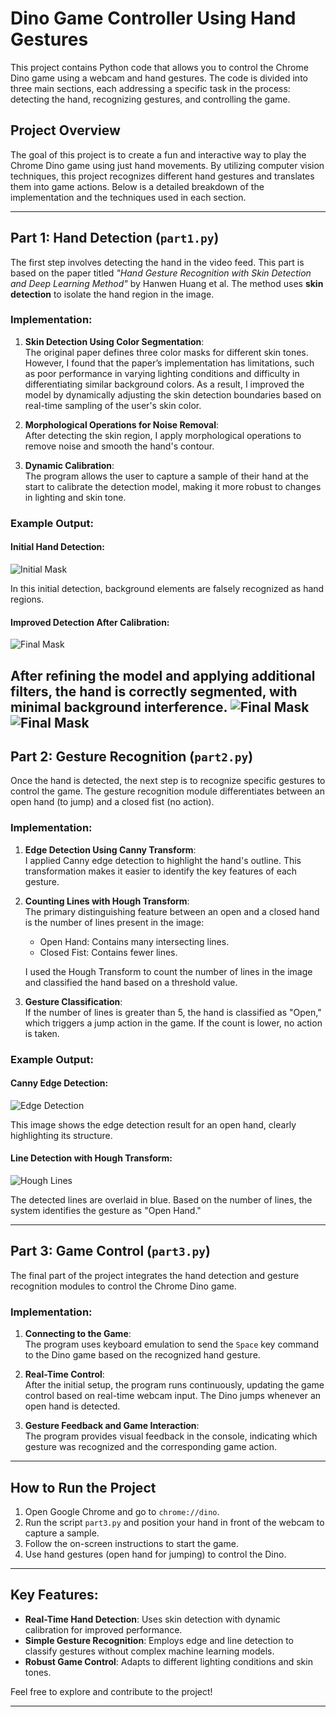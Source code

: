 # Dino Game Controller Using Hand Gestures

This project contains Python code that allows you to control the Chrome Dino game using a webcam and hand gestures. The code is divided into three main sections, each addressing a specific task in the process: detecting the hand, recognizing gestures, and controlling the game.

## Project Overview
The goal of this project is to create a fun and interactive way to play the Chrome Dino game using just hand movements. By utilizing computer vision techniques, this project recognizes different hand gestures and translates them into game actions. Below is a detailed breakdown of the implementation and the techniques used in each section.

---

## Part 1: **Hand Detection (`part1.py`)**

The first step involves detecting the hand in the video feed. This part is based on the paper titled *"Hand Gesture Recognition with Skin Detection and Deep Learning Method"* by Hanwen Huang et al. The method uses **skin detection** to isolate the hand region in the image.

### Implementation:

1. **Skin Detection Using Color Segmentation**:  
   The original paper defines three color masks for different skin tones. However, I found that the paper’s implementation has limitations, such as poor performance in varying lighting conditions and difficulty in differentiating similar background colors. As a result, I improved the model by dynamically adjusting the skin detection boundaries based on real-time sampling of the user's skin color.

2. **Morphological Operations for Noise Removal**:  
   After detecting the skin region, I apply morphological operations to remove noise and smooth the hand's contour.

3. **Dynamic Calibration**:  
   The program allows the user to capture a sample of their hand at the start to calibrate the detection model, making it more robust to changes in lighting and skin tone.

### Example Output:

#### Initial Hand Detection:
![Initial Mask](skin_mask_easy.jpg)

In this initial detection, background elements are falsely recognized as hand regions.

#### Improved Detection After Calibration:
![Final Mask](final_mask_easy.jpg)

After refining the model and applying additional filters, the hand is correctly segmented, with minimal background interference.
![Final Mask](3.png)
![Final Mask](4.jpg)
---

## Part 2: **Gesture Recognition (`part2.py`)**

Once the hand is detected, the next step is to recognize specific gestures to control the game. The gesture recognition module differentiates between an open hand (to jump) and a closed fist (no action).

### Implementation:

1. **Edge Detection Using Canny Transform**:  
   I applied Canny edge detection to highlight the hand's outline. This transformation makes it easier to identify the key features of each gesture.

2. **Counting Lines with Hough Transform**:  
   The primary distinguishing feature between an open and a closed hand is the number of lines present in the image:
   - Open Hand: Contains many intersecting lines.
   - Closed Fist: Contains fewer lines.

   I used the Hough Transform to count the number of lines in the image and classified the hand based on a threshold value.

3. **Gesture Classification**:  
   If the number of lines is greater than 5, the hand is classified as "Open," which triggers a jump action in the game. If the count is lower, no action is taken.

### Example Output:

#### Canny Edge Detection:
![Edge Detection](2-5.png)

This image shows the edge detection result for an open hand, clearly highlighting its structure.

#### Line Detection with Hough Transform:
![Hough Lines](2-6.png)

The detected lines are overlaid in blue. Based on the number of lines, the system identifies the gesture as "Open Hand."

---

## Part 3: **Game Control (`part3.py`)**

The final part of the project integrates the hand detection and gesture recognition modules to control the Chrome Dino game.

### Implementation:

1. **Connecting to the Game**:  
   The program uses keyboard emulation to send the `Space` key command to the Dino game based on the recognized hand gesture.

2. **Real-Time Control**:  
   After the initial setup, the program runs continuously, updating the game control based on real-time webcam input. The Dino jumps whenever an open hand is detected.

3. **Gesture Feedback and Game Interaction**:  
   The program provides visual feedback in the console, indicating which gesture was recognized and the corresponding game action.


---

## How to Run the Project

1. Open Google Chrome and go to `chrome://dino`.
2. Run the script `part3.py` and position your hand in front of the webcam to capture a sample.
3. Follow the on-screen instructions to start the game.
4. Use hand gestures (open hand for jumping) to control the Dino.

---

## Key Features:

- **Real-Time Hand Detection**: Uses skin detection with dynamic calibration for improved performance.
- **Simple Gesture Recognition**: Employs edge and line detection to classify gestures without complex machine learning models.
- **Robust Game Control**: Adapts to different lighting conditions and skin tones.

Feel free to explore and contribute to the project!

---
